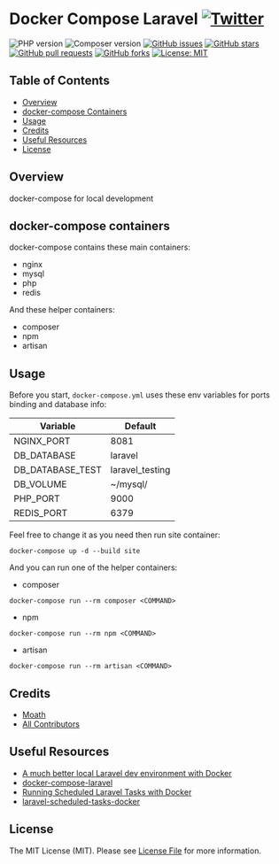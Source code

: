 # Docker Compose Laravel [![Twitter](https://img.shields.io/twitter/url?style=social&url=https://github.com/DevMoath/docker-compose-laravel)](https://twitter.com/intent/tweet?text=Docker%20Compose%20Laravel%20@DevMoath%20https://github.com/DevMoath/docker-compose-laravel)

![PHP version](https://img.shields.io/badge/PHP-8--fpm-blue?style=for-the-badge)
![Composer version](https://img.shields.io/badge/Composer-latest-blue?style=for-the-badge)
[![GitHub issues](https://img.shields.io/github/issues/DevMoath/docker-compose-laravel.svg?style=for-the-badge)](https://github.com/DevMoath/docker-compose-laravel/issues)
[![GitHub stars](https://img.shields.io/github/stars/DevMoath/docker-compose-laravel.svg?style=for-the-badge)](https://github.com/DevMoath/docker-compose-laravel/stargazers)
[![GitHub pull requests](https://img.shields.io/github/issues-pr-raw/DevMoath/docker-compose-laravel?style=for-the-badge)](https://github.com/DevMoath/docker-compose-laravel/pulls)
[![GitHub forks](https://img.shields.io/github/forks/DevMoath/docker-compose-laravel?style=for-the-badge)](https://github.com/DevMoath/docker-compose-laravel/network/members)
[![License: MIT](https://img.shields.io/badge/License-MIT-blue.svg?style=for-the-badge)](https://github.com/DevMoath/docker-compose-laravel/blob/master/LICENSE)

## Table of Contents

- [Overview](#overview)
- [docker-compose Containers](#docker-compose-containers)
- [Usage](#usage)
- [Credits](#credits)
- [Useful Resources](#useful-resources)
- [License](#license)

## Overview

docker-compose for local development

## docker-compose containers

docker-compose contains these main containers:

* nginx
* mysql
* php
* redis

And these helper containers:

* composer
* npm
* artisan

## Usage

Before you start, `docker-compose.yml` uses these env variables for ports binding and database info:

| Variable         | Default           |
|------------------|-------------------|
| NGINX_PORT       | 8081              |
| DB_DATABASE      | laravel           |
| DB_DATABASE_TEST | laravel_testing   |
| DB_VOLUME        | ~/mysql/          |
| PHP_PORT         | 9000              |
| REDIS_PORT       | 6379              |

Feel free to change it as you need then run site container:

```shell script
docker-compose up -d --build site
```

And you can run one of the helper containers:

* composer

```shell script
docker-compose run --rm composer <COMMAND>
```

* npm

```shell script
docker-compose run --rm npm <COMMAND>
```

* artisan

```shell script
docker-compose run --rm artisan <COMMAND>
```

## Credits

- [Moath](https://github.com/devmoath)
- [All Contributors](../../contributors)

## Useful Resources

* [A much better local Laravel dev environment with Docker](https://youtu.be/I980aPL-NRM)
* [docker-compose-laravel](https://github.com/aschmelyun/docker-compose-laravel)
* [Running Scheduled Laravel Tasks with Docker](https://youtu.be/2UTHJpBRGpY)
* [laravel-scheduled-tasks-docker](https://github.com/aschmelyun/laravel-scheduled-tasks-docker)

## License

The MIT License (MIT). Please see [License File](LICENSE.md) for more information.
